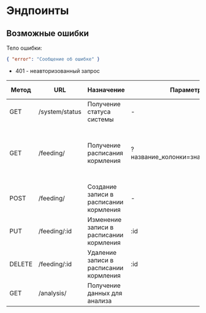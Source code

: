 # Эндпоинты

## Возможные ошибки

Тело ошибки:

```json
{ "error": "Сообщение об ошибке" }
```

-   401 - неавторизованный запрос

| Метод  | URL            | Назначение                              | Параметры запроса                          | Тело запроса             | Формат ответа                                                                    |
| ------ | -------------- | --------------------------------------- | ------------------------------------------ | ------------------------ | -------------------------------------------------------------------------------- |
| GET    | /system/status | Получение статуса системы               | -                                          | -                        | `200: { "status": string } `                                                     |
| GET    | /feeding/      | Получение расписания кормления          | ?название_колонки=значение&page=1&limit=20 | -                        | `200: { payload: [массив объектов], pagination: { "current": 1, "pages": 10 } }` |
| POST   | /feeding/      | Создание записи в расписании кормления  | -                                          | `объект_задачи`          | `200`                                                                            |
| PUT    | /feeding/:id   | Изменение записи в расписании кормления | :id                                        | `измененные_поля_задачи` | `200`                                                                            |
| DELETE | /feeding/:id   | Удаление записи в расписании кормления  | :id                                        | -                        | `200`                                                                            |
| GET    | /analysis/     | Получение данных для анализа            |                                            | -                        |                                                                                  |
